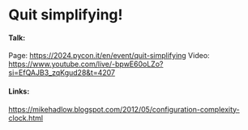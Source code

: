 # Quit simplifying!

#### Talk:
Page: https://2024.pycon.it/en/event/quit-simplifying
Video: https://www.youtube.com/live/-bpwE60oLZo?si=EfQAJB3_zqKgud28&t=4207

#### Links:
https://mikehadlow.blogspot.com/2012/05/configuration-complexity-clock.html